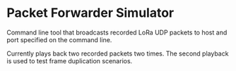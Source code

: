 # Packet Forwarder Simulator

Command line tool that broadcasts recorded LoRa UDP packets to host and port specified on the command line.

Currently plays back two recorded packets two times. The second playback is used to test frame duplication scenarios.
